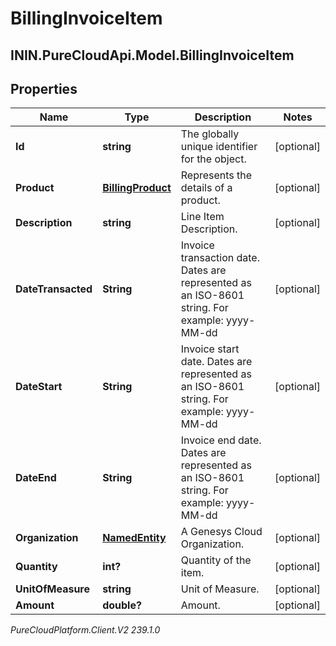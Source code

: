 # BillingInvoiceItem

## ININ.PureCloudApi.Model.BillingInvoiceItem

## Properties

|Name | Type | Description | Notes|
|------------ | ------------- | ------------- | -------------|
| **Id** | **string** | The globally unique identifier for the object. | [optional] |
| **Product** | [**BillingProduct**](BillingProduct) | Represents the details of a product. | [optional] |
| **Description** | **string** | Line Item Description. | [optional] |
| **DateTransacted** | **String** | Invoice transaction date. Dates are represented as an ISO-8601 string. For example: yyyy-MM-dd | [optional] |
| **DateStart** | **String** | Invoice start date. Dates are represented as an ISO-8601 string. For example: yyyy-MM-dd | [optional] |
| **DateEnd** | **String** | Invoice end date. Dates are represented as an ISO-8601 string. For example: yyyy-MM-dd | [optional] |
| **Organization** | [**NamedEntity**](NamedEntity) | A Genesys Cloud Organization. | [optional] |
| **Quantity** | **int?** | Quantity of the item. | [optional] |
| **UnitOfMeasure** | **string** | Unit of Measure. | [optional] |
| **Amount** | **double?** | Amount. | [optional] |



_PureCloudPlatform.Client.V2 239.1.0_
